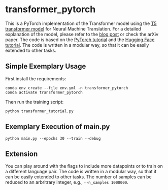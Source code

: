 # transformer_pytorch

This is a PyTorch implementation of the Transformer model using the [T5 transformer model](https://arxiv.org/abs/1910.10683) for Neural Machine Translation. For a detailed explanation of the model, please refer to the [blog post](https://towardsdatascience.com/transformers-141e32e69591) or check the arXiv paper. The code is based on the [PyTorch tutorial](https://pytorch.org/tutorials/beginner/transformer_tutorial.html) and the [Hugging Face tutorial](https://huggingface.co/course/chapter7/4?fw=pt). The code is written in a modular way, so that it can be easily extended to other tasks.

## Simple Exemplary Usage
First install the requirements:
```
conda env create --file env.yml -n transformer_pytorch
conda activate transformer_pytorch
```

Then run the training script:
```
python transformer_tutorial.py
```

## Exemplary Execution of main.py
```
python main.py --epochs 30 --train --debug
```

## Extension
You can play around with the flags to include more datapoints or to train on a different language pair. The code is written in a modular way, so that it can be easily extended to other tasks. The number of samples can be reduced to an arbritrary integer, e.g., `--n_samples 1000000`.